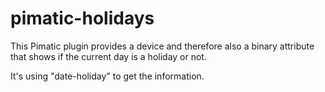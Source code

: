 pimatic-holidays
======================

This Pimatic plugin provides a device and therefore also a binary attribute that
shows if the current day is a holiday or not.

It's using "date-holiday" to get the information.

